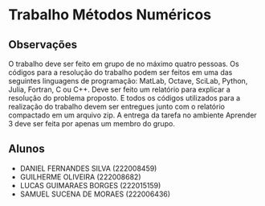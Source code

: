# Trabalho Métodos Numéricos

## Observações

O trabalho deve ser feito em grupo de no máximo quatro pessoas. Os códigos para a resolução do trabalho podem ser feitos em uma das seguintes linguagens de programação: MatLab, Octave, SciLab, Python, Julia, Fortran, C ou C++. Deve ser feito um relatório para explicar a resolução do problema proposto. E todos os códigos utilizados para a realização do trabalho devem ser entregues junto com o relatório compactado em um arquivo zip. A entrega da tarefa no ambiente Aprender 3 deve ser feita por apenas um membro do grupo.

## Alunos

- DANIEL FERNANDES SILVA (222008459)
- GUILHERME OLIVEIRA (222008682)
- LUCAS GUIMARAES BORGES (222015159)
- SAMUEL SUCENA DE MORAES (222006436)
